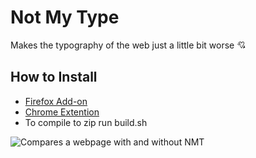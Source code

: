 # Not My Type
Makes the typography of the web just a little bit worse 💘
## How to Install
- [Firefox Add-on](https://addons.mozilla.org/en-US/firefox/addon/not-my-type/)
- [Chrome Extention](https://chrome.google.com/webstore/detail/ffjbphfbjjajomilfhdddhkgiephplbg/)
- To compile to zip run build.sh

![Compares a webpage with and without NMT](github.com/callumgare/not-my-type/blob/master/imgs/screenshot_comparison.gif?raw=true)
